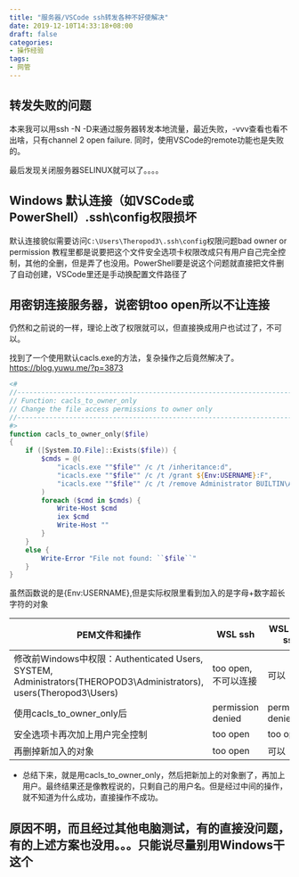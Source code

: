 ```yaml
---
title: "服务器/VSCode ssh转发各种不好使解决"
date: 2019-12-10T14:33:18+08:00
draft: false
categories:
- 操作经验
tags:
- 网管
---
```

## 转发失败的问题

本来我可以用ssh -N -D来通过服务器转发本地流量，最近失败，-vvv查看也看不出啥，只有channel 2 open failure.
同时，使用VSCode的remote功能也是失败的。

最后发现关闭服务器SELINUX就可以了。。。。

## Windows 默认连接（如VSCode或PowerShell）.ssh\config权限损坏

默认连接貌似需要访问`C:\Users\Theropod3\.ssh\config`权限问题bad owner or permission
教程里都是说要把这个文件安全选项卡权限改成只有用户自己完全控制，其他的全删，但是弄了也没用。PowerShell要是说这个问题就直接把文件删了自动创建，VSCode里还是手动换配置文件路径了

## 用密钥连接服务器，说密钥too open所以不让连接

仍然和之前说的一样，理论上改了权限就可以，但直接换成用户也试过了，不可以。

找到了一个使用默认cacls.exe的方法，复杂操作之后竟然解决了。
<https://blog.yuwu.me/?p=3873>

```powershell
<#
//------------------------------------------------------------------------------
// Function: cacls_to_owner_only
// Change the file access permissions to owner only
//------------------------------------------------------------------------------
#>
function cacls_to_owner_only($file)
{
    if ([System.IO.File]::Exists($file)) {
        $cmds = @(
            "icacls.exe ""$file"" /c /t /inheritance:d",
            "icacls.exe ""$file"" /c /t /grant ${Env:USERNAME}:F",
            "icacls.exe ""$file"" /c /t /remove Administrator BUILTIN\Administrators BUILTIN Everyone System Users ""Authenticated Users"""
        )
        foreach ($cmd in $cmds) {
            Write-Host $cmd
            iex $cmd
            Write-Host ""
        }
    }
    else {
        Write-Error "File not found: ``$file``"
    }
}
```

虽然函数说的是{Env:USERNAME},但是实际权限里看到加入的是字母+数字超长字符的对象

|PEM文件和操作|WSL ssh|WSL sudo ssh|Powershell(管理员无关)|VSCode(管理员无关)|
| -- | -- | -- | -- | -- |
|修改前Windows中权限：Authenticated Users, SYSTEM, Administrators(THEROPOD3\Administrators), users(Theropod3\Users)| too open, 不可以连接 | 可以 | too open | too open|
|使用cacls_to_owner_only后| permission denied | permission denied | permission denied | permission denied|
|安全选项卡再次加上用户完全控制| too open|too open|too open|too open|
|再删掉新加入的对象|too open|可以|可以|可以|

- 总结下来，就是用cacls_to_owner_only，然后把新加上的对象删了，再加上用户。最终结果还是像教程说的，只剩自己的用户名。但是经过中间的操作，就不知道为什么成功，直接操作不成功。

## 原因不明，而且经过其他电脑测试，有的直接没问题，有的上述方案也没用。。。只能说尽量别用Windows干这个

